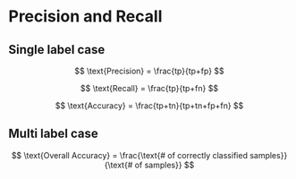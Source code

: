 # Precision and Recall

## Single label case

$$
\text{Precision} = \frac{tp}{tp+fp}
$$

$$
\text{Recall} = \frac{tp}{tp+fn}
$$

$$
\text{Accuracy} = \frac{tp+tn}{tp+tn+fp+fn}
$$

## Multi label case

$$
\text{Overall Accuracy} = \frac{\text{# of correctly classified samples}}{\text{# of samples}}
$$



